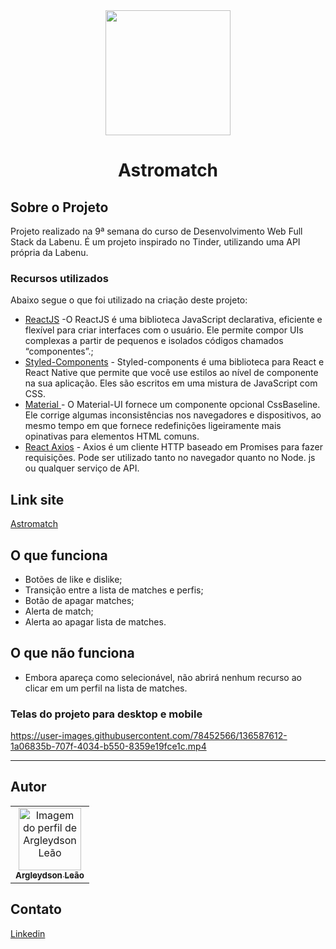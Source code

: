 <!-- PROJECT SHIELDS -->

<!-- PROJECT LOGO -->
<div align="center">
  <img src="https://user-images.githubusercontent.com/78452566/136588554-6afa055e-32bd-4f8f-b334-6e31d6892778.png"  width="200px" </img>
</div>

<p align="center">
  <h1 align='center'>Astromatch </h1>
</p>

## Sobre o Projeto
Projeto realizado na 9ª semana do curso de Desenvolvimento Web Full Stack da Labenu. É um projeto inspirado no Tinder, utilizando uma API própria da Labenu.

### Recursos utilizados
Abaixo segue o que foi utilizado na criação deste projeto:

- [ReactJS](https://pt-br.reactjs.org/) -O ReactJS é uma biblioteca JavaScript declarativa, eficiente e flexível para criar interfaces com o usuário. Ele permite compor UIs complexas a partir de pequenos e isolados códigos chamados “componentes”.;
- [Styled-Components](https://styled-components.com/) - Styled-components é uma biblioteca para React e React Native que permite que você use estilos ao nível de componente na sua aplicação. Eles são escritos em uma mistura de JavaScript com CSS.
- [Material ](https://mui.com/pt/) - O Material-UI fornece um componente opcional CssBaseline. Ele corrige algumas inconsistências nos navegadores e dispositivos, ao mesmo tempo em que fornece redefinições ligeiramente mais opinativas para elementos HTML comuns.
- [React Axios](https://www.npmjs.com/package/axios) - Axios é um cliente HTTP baseado em Promises para fazer requisições. Pode ser utilizado tanto no navegador quanto no Node. js ou qualquer serviço de API.

## Link site
<a href="http://materialistic-astromatch.surge.sh/"> Astromatch </a>

## O que funciona
- Botões de like e dislike;
- Transição entre a lista de matches e perfis;
- Botão de apagar matches;
- Alerta de match;
- Alerta ao apagar lista de matches.

## O que não funciona
- Embora apareça como selecionável, não abrirá nenhum recurso ao clicar em um perfil na lista de matches.

### Telas do projeto para desktop e mobile
https://user-images.githubusercontent.com/78452566/136587612-1a06835b-707f-4034-b550-8359e19fce1c.mp4

---
<!-- CONTACT -->
## Autor
<table>
  <tr>
    <td align="center"><a href="https://github.com/ArgLD">
    <img src="https://avatars.githubusercontent.com/u/78452566?v=4" width="100px" alt="Imagem do perfil de Argleydson Leão"/>
    <br />
    <sub><b>Argleydson Leão</b></sub>
</table>

## Contato
<a href="https://www.linkedin.com/in/argleydson/"> Linkedin </a>